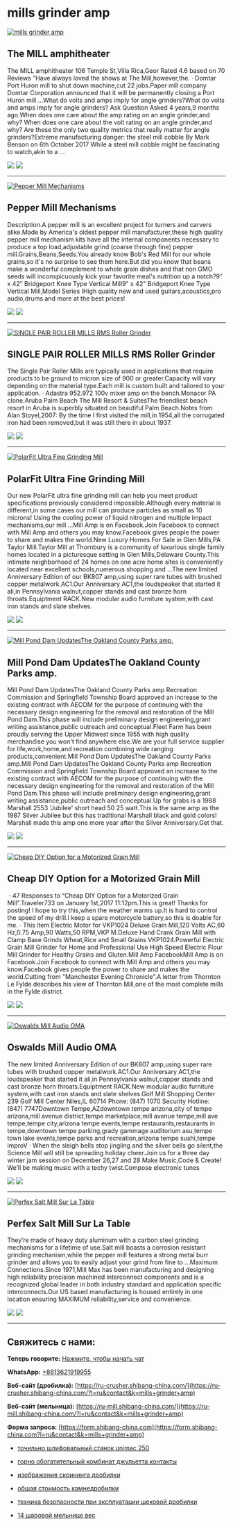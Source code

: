 # mills grinder amp

<a href="https://swt.shibang-china.com/?l=ru&img&k=mills+grinder+amp" target="_blank">![mills grinder amp](http://static.shibang-china.com/all-800x300/168.jpg)</a>

## The MILL amphitheater
The MILL amphitheater 106 Temple St,Villa Rica,Geor Rated 4.6 based on 70 Reviews &quot;Have always loved the shows at The Mill,however,the.&nbsp;&#0183;&#32;Domtar Port Huron mill to shut down machine,cut 22 jobs.Paper mill company Domtar Corporation announced that it will be permanently closing a Port Huron mill …What do volts and amps imply for angle grinders?What do volts and amps imply for angle grinders? Ask Question Asked 4 years,9 months ago.When does one care about the amp rating on an angle grinder,and why? When does one care about the volt rating on an angle grinder,and why? Are these the only two quality metrics that really matter for angle grinders?Extreme manufacturing danger: the steel mill cobble By Mark Benson on 6th October 2017 While a steel mill cobble might be fascinating to watch,akin to a …


<a href="https://whatsapp.shibangsoft.com/WhatsApp.php" target="_blank" title="WhatsApp">![](http://static.shibang-china.com/icon/whatsapp.png)</a> <a href="https://swt.shibang-china.com/?l=ru&icon&k=mills+grinder+amp" target="_blank">![](http://static.shibang-china.com/icon/chat-ru.png)</a>

---

<a href="https://swt.shibang-china.com/?l=ru&img&k=mills+grinder+amp" target="_blank">![Pepper Mill Mechanisms](http://static.shibang-china.com/all-800x300/1059.jpg)</a>

## Pepper Mill Mechanisms
Description.A pepper mill is an excellent project for turners and carvers alike.Made by America's oldest pepper mill manufacturer,these high quality pepper mill mechanism kits have all the internal components necessary to produce a top load,adjustable grind (coarse through fine) pepper mill.Grains,Beans,Seeds.You already know Bob's Red Mill for our whole grains,so it's no surprise to see them here.But did you know that beans make a wonderful complement to whole grain dishes and that non GMO seeds will inconspicuously kick your favorite meal's nutrition up a notch?9″ x 42″ Bridgeport Knee Type Vertical Mill9&quot; x 42&quot; Bridgeport Knee Type Vertical Mill,Model Series IHigh quality new and used guitars,acoustics,pro audio,drums and more at the best prices!


<a href="https://whatsapp.shibangsoft.com/WhatsApp.php" target="_blank" title="WhatsApp">![](http://static.shibang-china.com/icon/whatsapp.png)</a> <a href="https://swt.shibang-china.com/?l=ru&icon&k=mills+grinder+amp" target="_blank">![](http://static.shibang-china.com/icon/chat-ru.png)</a>

---

<a href="https://swt.shibang-china.com/?l=ru&img&k=mills+grinder+amp" target="_blank">![SINGLE PAIR ROLLER MILLS RMS Roller Grinder](http://static.shibang-china.com/all-800x300/893.jpg)</a>

## SINGLE PAIR ROLLER MILLS RMS Roller Grinder
The Single Pair Roller Mills are typically used in applications that require products to be ground to micron size of 900 or greater.Capacity will vary depending on the material type.Each mill is custom built and tailored to your application.&nbsp;&#0183;&#32;Adastra 952.972 100v mixer amp on the bench.Monacor PA clone.Aruba Palm Beach The Mill Resort &amp; SuitesThe friendliest beach resort in Aruba is superbly situated on beautiful Palm Beach.Notes from Alan Stoyel,2007: By the time I first visited the mill,in 1954,all the corrugated iron had been removed,but it was still there in about 1937.


<a href="https://whatsapp.shibangsoft.com/WhatsApp.php" target="_blank" title="WhatsApp">![](http://static.shibang-china.com/icon/whatsapp.png)</a> <a href="https://swt.shibang-china.com/?l=ru&icon&k=mills+grinder+amp" target="_blank">![](http://static.shibang-china.com/icon/chat-ru.png)</a>

---

<a href="https://swt.shibang-china.com/?l=ru&img&k=mills+grinder+amp" target="_blank">![PolarFit Ultra Fine Grinding Mill](http://static.shibang-china.com/all-800x300/679.jpg)</a>

## PolarFit Ultra Fine Grinding Mill
Our new PolarFit ultra fine grinding mill can help you meet product specifications previously considered impossible.Although every material is different,in some cases our mill can produce particles as small as 10 microns! Using the cooling power of liquid nitrogen and multiple impact mechanisms,our mill …Mill Amp is on Facebook.Join Facebook to connect with Mill Amp and others you may know.Facebook gives people the power to share and makes the world.New Luxury Homes For Sale in Glen Mills,PA Taylor Mill.Taylor Mill at Thornbury is a community of luxurious single family homes located in a picturesque setting in Glen Mills,Delaware County.This intimate neighborhood of 24 homes on one acre home sites is conveniently located near excellent schools,numerous shopping and …The new limited Anniversary Edition of our BK807 amp,using super rare tubes with brushed copper metalwork.AC1.Our Anniversary AC1,the loudspeaker that started it all,in Pennsylvania walnut,copper stands and cast bronze horn throats.Equiptment RACK.New modular audio furniture system,with cast iron stands and slate shelves.


<a href="https://whatsapp.shibangsoft.com/WhatsApp.php" target="_blank" title="WhatsApp">![](http://static.shibang-china.com/icon/whatsapp.png)</a> <a href="https://swt.shibang-china.com/?l=ru&icon&k=mills+grinder+amp" target="_blank">![](http://static.shibang-china.com/icon/chat-ru.png)</a>

---

<a href="https://swt.shibang-china.com/?l=ru&img&k=mills+grinder+amp" target="_blank">![Mill Pond Dam UpdatesThe Oakland County Parks amp.](http://static.shibang-china.com/all-800x300/1093.jpg)</a>

## Mill Pond Dam UpdatesThe Oakland County Parks amp.
Mill Pond Dam UpdatesThe Oakland County Parks amp Recreation Commission and Springfield Township Board approved an increase to the existing contract with AECOM for the purpose of continuing with the necessary design engineering for the removal and restoration of the Mill Pond Dam.This phase will include preliminary design engineering,grant writing assistance,public outreach and conceptual.Fleet Farm has been proudly serving the Upper Midwest since 1955 with high quality merchandise you won't find anywhere else.We are your full service supplier for life,work,home,and recreation combining wide ranging products,convenient.Mill Pond Dam UpdatesThe Oakland County Parks amp.Mill Pond Dam UpdatesThe Oakland County Parks amp Recreation Commission and Springfield Township Board approved an increase to the existing contract with AECOM for the purpose of continuing with the necessary design engineering for the removal and restoration of the Mill Pond Dam.This phase will include preliminary design engineering,grant writing assistance,public outreach and conceptual.Up for grabs is a 1988 Marshall 2553 'Jubilee' short head 50 25 watt.This is the same amp as the 1987 Silver Jubilee but this has traditional Marshall black and gold colors! Marshall made this amp one more year after the Silver Anniversary.Get that.


<a href="https://whatsapp.shibangsoft.com/WhatsApp.php" target="_blank" title="WhatsApp">![](http://static.shibang-china.com/icon/whatsapp.png)</a> <a href="https://swt.shibang-china.com/?l=ru&icon&k=mills+grinder+amp" target="_blank">![](http://static.shibang-china.com/icon/chat-ru.png)</a>

---

<a href="https://swt.shibang-china.com/?l=ru&img&k=mills+grinder+amp" target="_blank">![Cheap DIY Option for a Motorized Grain Mill](http://static.shibang-china.com/all-800x300/1522.jpg)</a>

## Cheap DIY Option for a Motorized Grain Mill
&nbsp;&#0183;&#32;47 Responses to “Cheap DIY Option for a Motorized Grain Mill”.Traveler733 on January 1st,2017 11:12pm.This is great! Thanks for posting! I hope to try this,when the weather warms up.It is hard to control the speed of my drill.I keep a spare motorcycle battery,so this is doable for me.&nbsp;&#0183;&#32;This item Electric Motor for VKP1024 Deluxe Grain Mill,120 Volts AC,60 Hz,0.75 Amp,90 Watts,50 RPM,VKP M.Deluxe Hand Crank Grain Mill with Clamp Base Grinds Wheat,Rice and Small Grains VKP1024.Powerful Electric Grain Mill Grinder for Home and Professional Use High Speed Electric Flour Mill Grinder for Healthy Grains and Gluten.Mill Amp FacebookMill Amp is on Facebook.Join Facebook to connect with Mill Amp and others you may know.Facebook gives people the power to share and makes the world.Cutting from &quot;Manchester Evening Chronicle&quot;.A letter from Thornton Le Fylde describes his view of Thornton Mill,one of the most complete mills in the Fylde district.


<a href="https://whatsapp.shibangsoft.com/WhatsApp.php" target="_blank" title="WhatsApp">![](http://static.shibang-china.com/icon/whatsapp.png)</a> <a href="https://swt.shibang-china.com/?l=ru&icon&k=mills+grinder+amp" target="_blank">![](http://static.shibang-china.com/icon/chat-ru.png)</a>

---

<a href="https://swt.shibang-china.com/?l=ru&img&k=mills+grinder+amp" target="_blank">![Oswalds Mill Audio OMA](http://static.shibang-china.com/all-800x300/1134.jpg)</a>

## Oswalds Mill Audio OMA
The new limited Anniversary Edition of our BK807 amp,using super rare tubes with brushed copper metalwork.AC1.Our Anniversary AC1,the loudspeaker that started it all,in Pennsylvania walnut,copper stands and cast bronze horn throats.Equiptment RACK.New modular audio furniture system,with cast iron stands and slate shelves.Golf Mill Shopping Center 239 Golf Mill Center Niles,IL 60714 Phone: (847) 1070 Security Hotline: (847) 7747Downtown Tempe,AZdowntown tempe arizona,city of tempe arizona,mill avenue district,tempe marketplace,mill avenue tempe,mill ave tempe,tempe city,arizona tempe events,tempe restaurants,restaurants in tempe,downtown tempe parking,grady gammage auditorium asu,tempe town lake events,tempe parks and recreation,arizona tempe sushi,tempe improV&nbsp;&#0183;&#32;When the sleigh bells stop jingling and the silver bells go silent,the Science Mill will still be spreading holiday cheer.Join us for a three day winter jam session on December 26,27 and 28 Make Music,Code &amp; Create! We’ll be making music with a techy twist.Compose electronic tunes


<a href="https://whatsapp.shibangsoft.com/WhatsApp.php" target="_blank" title="WhatsApp">![](http://static.shibang-china.com/icon/whatsapp.png)</a> <a href="https://swt.shibang-china.com/?l=ru&icon&k=mills+grinder+amp" target="_blank">![](http://static.shibang-china.com/icon/chat-ru.png)</a>

---

<a href="https://swt.shibang-china.com/?l=ru&img&k=mills+grinder+amp" target="_blank">![Perfex Salt Mill Sur La Table](http://static.shibang-china.com/all-800x300/337.jpg)</a>

## Perfex Salt Mill Sur La Table
They’re made of heavy duty aluminum with a carbon steel grinding mechanisms for a lifetime of use.Salt mill boasts a corrosion resistant grinding mechanism,while the pepper mill features a strong metal burr grinder and allows you to easily adjust your grind from fine to …Maximum Connections.Since 1971,Mill Max has been manufacturing and designing high reliability precision machined interconnect components and is a recognized global leader in both industry standard and application specific interconnects.Our US based manufacturing is housed entirely in one location ensuring MAXIMUM reliability,service and convenience.

<a href="https://whatsapp.shibangsoft.com/WhatsApp.php" target="_blank" title="WhatsApp">![](http://static.shibang-china.com/icon/whatsapp.png)</a> <a href="https://swt.shibang-china.com/?l=ru&icon&k=mills+grinder+amp" target="_blank">![](http://static.shibang-china.com/icon/chat-ru.png)</a>

---
## Свяжитесь с нами:

**Теперь говорите:** [Нажмите, чтобы начать чат](https://swt.shibang-china.com?l=ru&contact&k=mills+grinder+amp)

**WhatsApp:**  [+8613621919955](https://whatsapp.shibangsoft.com/WhatsApp.php)

**Веб-сайт (дробилка):** [https://ru-crusher.shibang-china.com/](https://ru-crusher.shibang-china.com/?l=ru&contact&k=mills+grinder+amp)

**Веб-сайт (мельница):** [https://ru-mill.shibang-china.com/](https://ru-mill.shibang-china.com/?l=ru&contact&k=mills+grinder+amp)

**Форма запроса:** [https://form.shibang-china.com](https://form.shibang-china.com?l=ru&contact&k=mills+grinder+amp)

* [точильно шлифовальный станок unimac 250](../114/%D1%82%D0%BE%D1%87%D0%B8%D0%BB%D1%8C%D0%BD%D0%BE%20%D1%88%D0%BB%D0%B8%D1%84%D0%BE%D0%B2%D0%B0%D0%BB%D1%8C%D0%BD%D1%8B%D0%B9%20%D1%81%D1%82%D0%B0%D0%BD%D0%BE%D0%BA%20unimac%20250.md)

* [горно обогатительный комбинат джульетта контакты](../109/%D0%B3%D0%BE%D1%80%D0%BD%D0%BE%20%D0%BE%D0%B1%D0%BE%D0%B3%D0%B0%D1%82%D0%B8%D1%82%D0%B5%D0%BB%D1%8C%D0%BD%D1%8B%D0%B9%20%D0%BA%D0%BE%D0%BC%D0%B1%D0%B8%D0%BD%D0%B0%D1%82%20%D0%B4%D0%B6%D1%83%D0%BB%D1%8C%D0%B5%D1%82%D1%82%D0%B0%20%D0%BA%D0%BE%D0%BD%D1%82%D0%B0%D0%BA%D1%82%D1%8B.md)

* [изображения скрининга дробилки](../119/%D0%B8%D0%B7%D0%BE%D0%B1%D1%80%D0%B0%D0%B6%D0%B5%D0%BD%D0%B8%D1%8F%20%D1%81%D0%BA%D1%80%D0%B8%D0%BD%D0%B8%D0%BD%D0%B3%D0%B0%20%D0%B4%D1%80%D0%BE%D0%B1%D0%B8%D0%BB%D0%BA%D0%B8.md)

* [общая стоимость камнедробилки](../120/%D0%BE%D0%B1%D1%89%D0%B0%D1%8F%20%D1%81%D1%82%D0%BE%D0%B8%D0%BC%D0%BE%D1%81%D1%82%D1%8C%20%D0%BA%D0%B0%D0%BC%D0%BD%D0%B5%D0%B4%D1%80%D0%BE%D0%B1%D0%B8%D0%BB%D0%BA%D0%B8.md)

* [техника безопасности при эксплуатации щековой дробилки](../110/%D1%82%D0%B5%D1%85%D0%BD%D0%B8%D0%BA%D0%B0%20%D0%B1%D0%B5%D0%B7%D0%BE%D0%BF%D0%B0%D1%81%D0%BD%D0%BE%D1%81%D1%82%D0%B8%20%D0%BF%D1%80%D0%B8%20%D1%8D%D0%BA%D1%81%D0%BF%D0%BB%D1%83%D0%B0%D1%82%D0%B0%D1%86%D0%B8%D0%B8%20%D1%89%D0%B5%D0%BA%D0%BE%D0%B2%D0%BE%D0%B9%20%D0%B4%D1%80%D0%BE%D0%B1%D0%B8%D0%BB%D0%BA%D0%B8.md)

* [14 шаровой мельнице вес](../107/14%20%D1%88%D0%B0%D1%80%D0%BE%D0%B2%D0%BE%D0%B9%20%D0%BC%D0%B5%D0%BB%D1%8C%D0%BD%D0%B8%D1%86%D0%B5%20%D0%B2%D0%B5%D1%81.md)